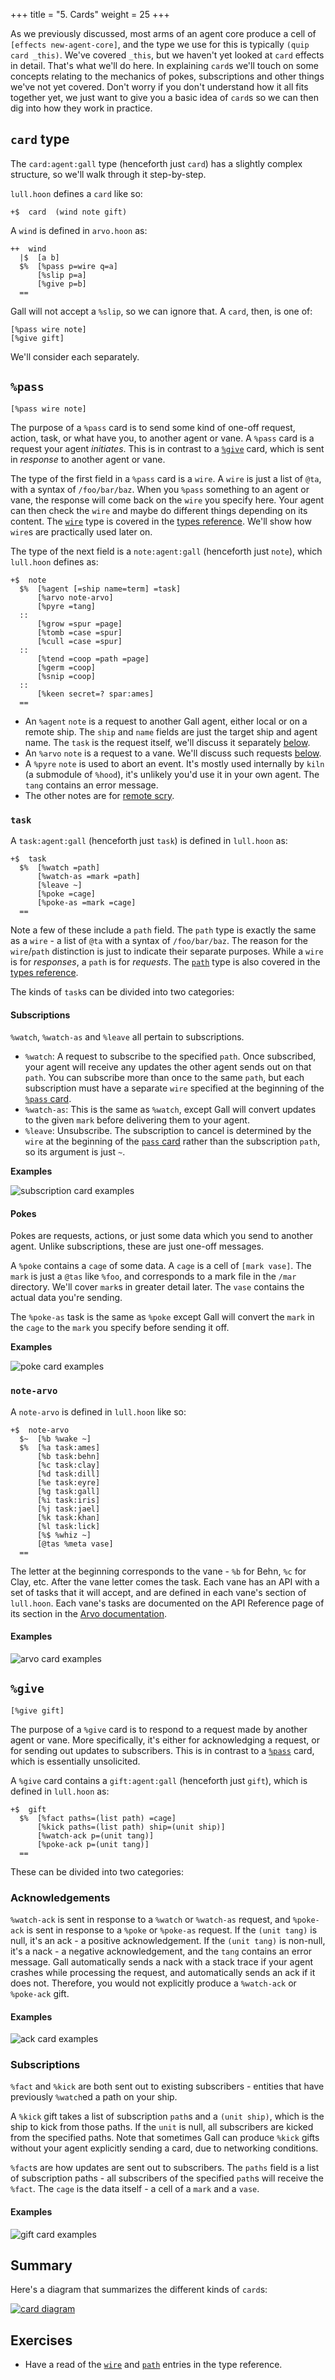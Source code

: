 +++
title = "5. Cards"
weight = 25
+++

As we previously discussed, most arms of an agent core produce a cell of `[effects new-agent-core]`, and the type we use for this is typically `(quip card _this)`. We've covered `_this`, but we haven't yet looked at `card` effects in detail. That's what we'll do here. In explaining `card`s we'll touch on some concepts relating to the mechanics of pokes, subscriptions and other things we've not yet covered. Don't worry if you don't understand how it all fits together yet, we just want to give you a basic idea of `card`s so we can then dig into how they work in practice.

## `card` type

The `card:agent:gall` type (henceforth just `card`) has a slightly complex structure, so we'll walk through it step-by-step.

`lull.hoon` defines a `card` like so:

```hoon
+$  card  (wind note gift)
```

A `wind` is defined in `arvo.hoon` as:

```hoon
++  wind
  |$  [a b]
  $%  [%pass p=wire q=a]
      [%slip p=a]
      [%give p=b]
  ==
```

Gall will not accept a `%slip`, so we can ignore that. A `card`, then, is one of:

```hoon
[%pass wire note]
[%give gift]
```

We'll consider each separately.

## `%pass`

```hoon
[%pass wire note]
```

The purpose of a `%pass` card is to send some kind of one-off request, action, task, or what have you, to another agent or vane. A `%pass` card is a request your agent _initiates_. This is in contrast to a [`%give`](#give) card, which is sent in _response_ to another agent or vane.

The type of the first field in a `%pass` card is a `wire`. A `wire` is just a list of `@ta`, with a syntax of `/foo/bar/baz`. When you `%pass` something to an agent or vane, the response will come back on the `wire` you specify here. Your agent can then check the `wire` and maybe do different things depending on its content. The [`wire`](/courses/app-school/types#wire) type is covered in the [types reference](/courses/app-school/types). We'll show how `wire`s are practically used later on.

The type of the next field is a `note:agent:gall` (henceforth just `note`), which `lull.hoon` defines as:

```hoon
+$  note
  $%  [%agent [=ship name=term] =task]
      [%arvo note-arvo]
      [%pyre =tang]
  ::
      [%grow =spur =page]
      [%tomb =case =spur]
      [%cull =case =spur]
  ::
      [%tend =coop =path =page]
      [%germ =coop]
      [%snip =coop]
  ::
      [%keen secret=? spar:ames]
  ==
```

- An `%agent` `note` is a request to another Gall agent, either local or on a remote ship. The `ship` and `name` fields are just the target ship and agent name. The `task` is the request itself, we'll discuss it separately [below](#task).
- An `%arvo` `note` is a request to a vane. We'll discuss such requests [below](#note-arvo).
- A `%pyre` `note` is used to abort an event. It's mostly used internally by `kiln` (a submodule of `%hood`), it's unlikely you'd use it in your own agent. The `tang` contains an error message.
- The other notes are for [remote scry](/userspace/apps/guides/remote-scry).


### `task`

A `task:agent:gall` (henceforth just `task`) is defined in `lull.hoon` as:

```hoon
+$  task
  $%  [%watch =path]
      [%watch-as =mark =path]
      [%leave ~]
      [%poke =cage]
      [%poke-as =mark =cage]
  ==
```

Note a few of these include a `path` field. The `path` type is exactly the same as a `wire` - a list of `@ta` with a syntax of `/foo/bar/baz`. The reason for the `wire`/`path` distinction is just to indicate their separate purposes. While a `wire` is for _responses_, a `path` is for _requests_. The [`path`](/courses/app-school/types#path) type is also covered in the [types reference](/courses/app-school/types).

The kinds of `task`s can be divided into two categories:

#### Subscriptions

`%watch`, `%watch-as` and `%leave` all pertain to subscriptions.

- `%watch`: A request to subscribe to the specified `path`. Once subscribed, your agent will receive any updates the other agent sends out on that `path`. You can subscribe more than once to the same `path`, but each subscription must have a separate `wire` specified at the beginning of the [`%pass` card](#pass).
- `%watch-as`: This is the same as `%watch`, except Gall will convert updates to the given `mark` before delivering them to your agent.
- `%leave`: Unsubscribe. The subscription to cancel is determined by the `wire` at the beginning of the [`pass` card](#pass) rather than the subscription `path`, so its argument is just `~`.

**Examples**

![subscription card examples](https://media.urbit.org/guides/core/app-school/sub-cards.svg)

#### Pokes

Pokes are requests, actions, or just some data which you send to another agent. Unlike subscriptions, these are just one-off messages.

A `%poke` contains a `cage` of some data. A `cage` is a cell of `[mark vase]`. The `mark` is just a `@tas` like `%foo`, and corresponds to a mark file in the `/mar` directory. We'll cover `mark`s in greater detail later. The `vase` contains the actual data you're sending.

The `%poke-as` task is the same as `%poke` except Gall will convert the `mark` in the `cage` to the `mark` you specify before sending it off.

**Examples**

![poke card examples](https://media.urbit.org/guides/core/app-school/poke-cards.svg)

### `note-arvo`

A `note-arvo` is defined in `lull.hoon` like so:

```hoon
+$  note-arvo
  $~  [%b %wake ~]
  $%  [%a task:ames]
      [%b task:behn]
      [%c task:clay]
      [%d task:dill]
      [%e task:eyre]
      [%g task:gall]
      [%i task:iris]
      [%j task:jael]
      [%k task:khan]
      [%l task:lick]
      [%$ %whiz ~]
      [@tas %meta vase]
  ==
```

The letter at the beginning corresponds to the vane - `%b` for Behn, `%c` for Clay, etc. After the vane letter comes the task. Each vane has an API with a set of tasks that it will accept, and are defined in each vane's section of `lull.hoon`. Each vane's tasks are documented on the API Reference page of its section in the [Arvo documentation](/system/kernel/arvo).

#### Examples

![arvo card examples](https://media.urbit.org/guides/core/app-school/arvo-cards.svg)

## `%give`

```hoon
[%give gift]
```

The purpose of a `%give` card is to respond to a request made by another agent or vane. More specifically, it's either for acknowledging a request, or for sending out updates to subscribers. This is in contrast to a [`%pass`](#give) card, which is essentially unsolicited.

A `%give` card contains a `gift:agent:gall` (henceforth just `gift`), which is defined in `lull.hoon` as:

```hoon
+$  gift
  $%  [%fact paths=(list path) =cage]
      [%kick paths=(list path) ship=(unit ship)]
      [%watch-ack p=(unit tang)]
      [%poke-ack p=(unit tang)]
  ==
```

These can be divided into two categories:

### Acknowledgements

`%watch-ack` is sent in response to a `%watch` or `%watch-as` request, and `%poke-ack` is sent in response to a `%poke` or `%poke-as` request. If the `(unit tang)` is null, it's an ack - a positive acknowledgement. If the `(unit tang)` is non-null, it's a nack - a negative acknowledgement, and the `tang` contains an error message. Gall automatically sends a nack with a stack trace if your agent crashes while processing the request, and automatically sends an ack if it does not. Therefore, you would not explicitly produce a `%watch-ack` or `%poke-ack` gift.

#### Examples

![ack card examples](https://media.urbit.org/guides/core/app-school/ack-cards.svg)

### Subscriptions

`%fact` and `%kick` are both sent out to existing subscribers - entities that have previously `%watch`ed a path on your ship.

A `%kick` gift takes a list of subscription `path`s and a `(unit ship)`, which is the ship to kick from those paths. If the `unit` is null, all subscribers are kicked from the specified paths. Note that sometimes Gall can produce `%kick` gifts without your agent explicitly sending a card, due to networking conditions.

`%fact`s are how updates are sent out to subscribers. The `paths` field is a list of subscription paths - all subscribers of the specified `path`s will receive the `%fact`. The `cage` is the data itself - a cell of a `mark` and a `vase`.

#### Examples

![gift card examples](https://media.urbit.org/guides/core/app-school/gift-cards.svg)

## Summary

Here's a diagram that summarizes the different kinds of `card`s:

[![card diagram](https://media.urbit.org/guides/core/app-school/card-diagram.svg)](https://media.urbit.org/guides/core/app-school/card-diagram.svg)

## Exercises

- Have a read of the [`wire`](/courses/app-school/types#wire) and [`path`](/courses/app-school/types#path) entries in the type reference.
